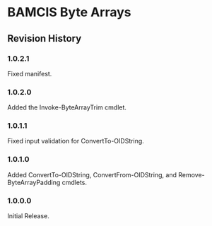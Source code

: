 # BAMCIS Byte Arrays

## Revision History

### 1.0.2.1
Fixed manifest.

### 1.0.2.0
Added the Invoke-ByteArrayTrim cmdlet.

### 1.0.1.1
Fixed input validation for ConvertTo-OIDString.

### 1.0.1.0
Added ConvertTo-OIDString, ConvertFrom-OIDString, and Remove-ByteArrayPadding cmdlets.

### 1.0.0.0
Initial Release.